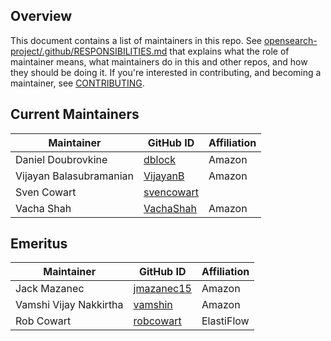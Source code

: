 ## Overview

This document contains a list of maintainers in this repo. See [opensearch-project/.github/RESPONSIBILITIES.md](https://github.com/opensearch-project/.github/blob/main/RESPONSIBILITIES.md#maintainer-responsibilities) that explains what the role of maintainer means, what maintainers do in this and other repos, and how they should be doing it. If you're interested in contributing, and becoming a maintainer, see [CONTRIBUTING](CONTRIBUTING.md).

## Current Maintainers

| Maintainer              | GitHub ID                                   | Affiliation |
| ----------------------- | ------------------------------------------- | ----------- |
| Daniel Doubrovkine      | [dblock](https://github.com/dblock)         | Amazon      |
| Vijayan Balasubramanian | [VijayanB](https://github.com/VijayanB)     | Amazon      |
| Sven Cowart             | [svencowart](https://github.com/svencowart) |             |
| Vacha Shah              | [VachaShah](https://github.com/VachaShah)   | Amazon      |

## Emeritus

| Maintainer             | GitHub ID                                   | Affiliation |
| ---------------------- | ------------------------------------------- | ----------- |
| Jack Mazanec           | [jmazanec15](https://github.com/jmazanec15) | Amazon      |
| Vamshi Vijay Nakkirtha | [vamshin](https://github.com/vamshin)       | Amazon      |
| Rob Cowart             | [robcowart](https://github.com/robcowart)   | ElastiFlow  |
